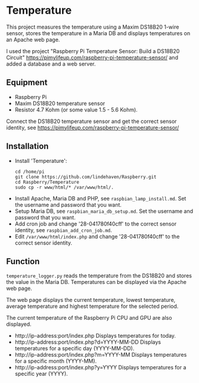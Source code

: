 # Temperature

This project measures the temperature using a Maxim DS18B20 1-wire sensor,
stores the temperature in a Maria DB and displays temperatures on an Apache
web page.

I used the project "Raspberry Pi Temperature Sensor: Build a DS18B20 Circuit" 
https://pimylifeup.com/raspberry-pi-temperature-sensor/ and added a database
and a web server.

## Equipment

* Raspberry Pi
* Maxim DS18B20 temperature sensor
* Resistor 4.7 Kohm (or some value 1.5 - 5.6 Kohm).

Connect the DS18B20 temperature sensor and get the correct sensor identity, see
https://pimylifeup.com/raspberry-pi-temperature-sensor/

## Installation

* Install 'Temperature':
  ```
  cd /home/pi
  git clone https://github.com/lindehaven/Raspberry.git
  cd Raspberry/Temperature
  sudo cp -r www/html/* /var/www/html/.
  ```
* Install Apache, Maria DB and PHP, see `raspbian_lamp_install.md`. Set the
username and password that you want.
* Setup Maria DB, see `raspbian_maria_db_setup.md`. Set the username and
password that you want.
* Add cron job and change '28-041780f40cff' to the correct sensor identity,
see `raspbian_add_cron_job.md`.
* Edit `/var/www/html/index.php` and change '28-041780f40cff' to the correct
sensor identity.

## Function

`temperature_logger.py` reads the temperature from the DS18B20 and stores the
value in the Maria DB. Temperatures can be displayed via the Apache web page.

The web page displays the current temperature, lowest temperature, average
temperature and highest temperature for the selected period.

The current temperature of the Raspberry Pi CPU and GPU are also displayed.

* http://ip-address:port/index.php
  Displays temperatures for today.
* http://ip-address:port/index.php?d=YYYY-MM-DD
  Displays temperatures for a specific day (YYYY-MM-DD).
* http://ip-address:port/index.php?m=YYYY-MM
  Displays temperatures for a specific month (YYYY-MM).
* http://ip-address:port/index.php?y=YYYY
  Displays temperatures for a specific year (YYYY).

